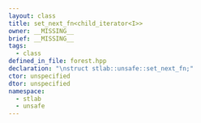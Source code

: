 ```yaml
---
layout: class
title: set_next_fn<child_iterator<I>>
owner: __MISSING__
brief: __MISSING__
tags:
  - class
defined_in_file: forest.hpp
declaration: "\nstruct stlab::unsafe::set_next_fn;"
ctor: unspecified
dtor: unspecified
namespace:
  - stlab
  - unsafe
---
```


